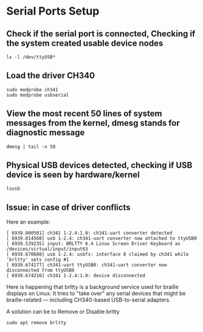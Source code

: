# Serial Ports Setup

## Check if the serial port is connected, Checking if the system created usable device nodes
```
ls -l /dev/ttyUSB*
```

## Load the driver CH340
```
sudo modprobe ch341
sudo modprobe usbserial
```

## View the most recent 50 lines of system messages from the kernel, dmesg stands for diagnostic message
```
dmesg | tail -n 50
```

## Physical USB devices detected, checking if USB device is seen by hardware/kernel
```
lsusb
```

## Issue: in case of driver conflicts

Here an example:

```
[ 6939.000501] ch341 1-2.4:1.0: ch341-uart converter detected 
[ 6939.014560] usb 1-2.4: ch341-uart converter now attached to ttyUSB0 
[ 6939.539235] input: BRLTTY 6.4 Linux Screen Driver Keyboard as /devices/virtual/input/input63 
[ 6939.670680] usb 1-2.4: usbfs: interface 0 claimed by ch341 while 'brltty' sets config #1 
[ 6939.674177] ch341-uart ttyUSB0: ch341-uart converter now disconnected from ttyUSB0 
[ 6939.674216] ch341 1-2.4:1.0: device disconnected
```

Here is happening that brltty is a background service used for braille displays on Linux. It tries to "take over" any serial devices that might be braille-related — including CH340-based USB-to-serial adapters.

A solution can be to Remove or Disable brltty

```
sudo apt remove brltty
```






